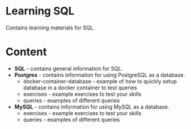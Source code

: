 # Learning SQL

Contains learning materials for SQL.

# Content

- **SQL** - contains general information for SQL.
- **Postgres** - contains information for using PostgreSQL as a database.
  - docker-container-database - example of how to quickly setup database in a docker container to test queries
  - exercises - example exercises to test your skills
  - queries - examples of different queries
- **MySQL** - contains information for using MySQL as a database.
  - exercises - example exercises to test your skills
  - queries - examples of different queries

